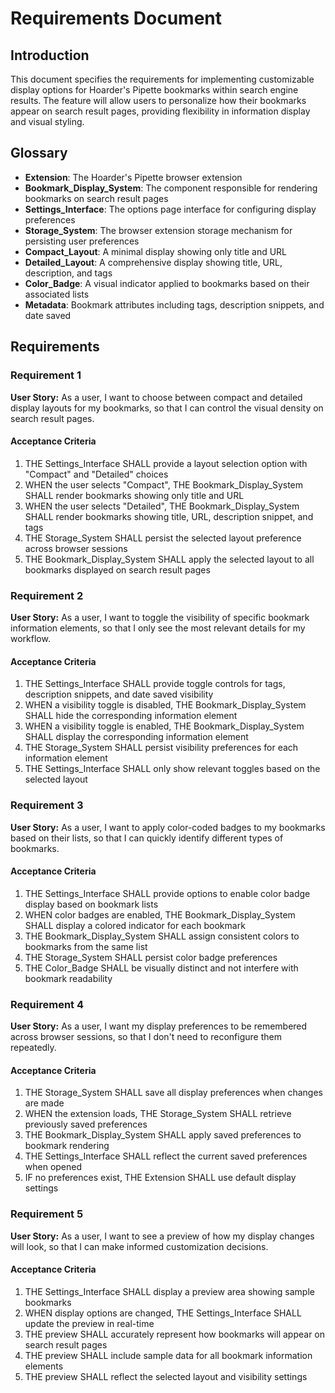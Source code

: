 # Requirements Document

## Introduction

This document specifies the requirements for implementing customizable display options for Hoarder's Pipette bookmarks within search engine results. The feature will allow users to personalize how their bookmarks appear on search result pages, providing flexibility in information display and visual styling.

## Glossary

- **Extension**: The Hoarder's Pipette browser extension
- **Bookmark_Display_System**: The component responsible for rendering bookmarks on search result pages
- **Settings_Interface**: The options page interface for configuring display preferences
- **Storage_System**: The browser extension storage mechanism for persisting user preferences
- **Compact_Layout**: A minimal display showing only title and URL
- **Detailed_Layout**: A comprehensive display showing title, URL, description, and tags
- **Color_Badge**: A visual indicator applied to bookmarks based on their associated lists
- **Metadata**: Bookmark attributes including tags, description snippets, and date saved

## Requirements

### Requirement 1

**User Story:** As a user, I want to choose between compact and detailed display layouts for my bookmarks, so that I can control the visual density on search result pages.

#### Acceptance Criteria

1. THE Settings_Interface SHALL provide a layout selection option with "Compact" and "Detailed" choices
2. WHEN the user selects "Compact", THE Bookmark_Display_System SHALL render bookmarks showing only title and URL
3. WHEN the user selects "Detailed", THE Bookmark_Display_System SHALL render bookmarks showing title, URL, description snippet, and tags
4. THE Storage_System SHALL persist the selected layout preference across browser sessions
5. THE Bookmark_Display_System SHALL apply the selected layout to all bookmarks displayed on search result pages

### Requirement 2

**User Story:** As a user, I want to toggle the visibility of specific bookmark information elements, so that I only see the most relevant details for my workflow.

#### Acceptance Criteria

1. THE Settings_Interface SHALL provide toggle controls for tags, description snippets, and date saved visibility
2. WHEN a visibility toggle is disabled, THE Bookmark_Display_System SHALL hide the corresponding information element
3. WHEN a visibility toggle is enabled, THE Bookmark_Display_System SHALL display the corresponding information element
4. THE Storage_System SHALL persist visibility preferences for each information element
5. THE Settings_Interface SHALL only show relevant toggles based on the selected layout

### Requirement 3

**User Story:** As a user, I want to apply color-coded badges to my bookmarks based on their lists, so that I can quickly identify different types of bookmarks.

#### Acceptance Criteria

1. THE Settings_Interface SHALL provide options to enable color badge display based on bookmark lists
2. WHEN color badges are enabled, THE Bookmark_Display_System SHALL display a colored indicator for each bookmark
3. THE Bookmark_Display_System SHALL assign consistent colors to bookmarks from the same list
4. THE Storage_System SHALL persist color badge preferences
5. THE Color_Badge SHALL be visually distinct and not interfere with bookmark readability

### Requirement 4

**User Story:** As a user, I want my display preferences to be remembered across browser sessions, so that I don't need to reconfigure them repeatedly.

#### Acceptance Criteria

1. THE Storage_System SHALL save all display preferences when changes are made
2. WHEN the extension loads, THE Storage_System SHALL retrieve previously saved preferences
3. THE Bookmark_Display_System SHALL apply saved preferences to bookmark rendering
4. THE Settings_Interface SHALL reflect the current saved preferences when opened
5. IF no preferences exist, THE Extension SHALL use default display settings

### Requirement 5

**User Story:** As a user, I want to see a preview of how my display changes will look, so that I can make informed customization decisions.

#### Acceptance Criteria

1. THE Settings_Interface SHALL display a preview area showing sample bookmarks
2. WHEN display options are changed, THE Settings_Interface SHALL update the preview in real-time
3. THE preview SHALL accurately represent how bookmarks will appear on search result pages
4. THE preview SHALL include sample data for all bookmark information elements
5. THE preview SHALL reflect the selected layout and visibility settings

